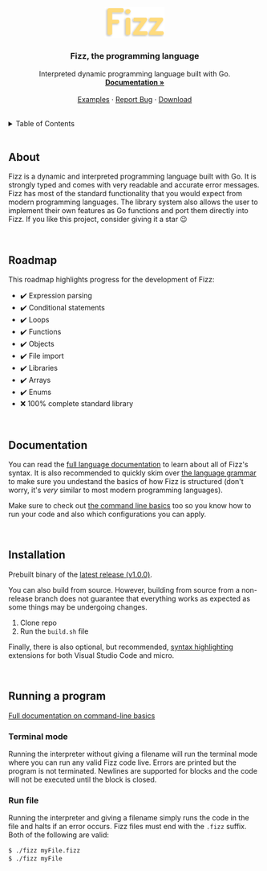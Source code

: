 <br />
<div align="center">
  <img src=".github/logo.svg" alt="Logo" width="120">

  <h3 align="center">Fizz, the programming language</h3>

  <p align="center">
    Interpreted dynamic programming language built with Go.
    <br />
    <a href="https://github.com/jesperkha/Fizz/blob/main/docs/lang.md"><strong>Documentation »</strong></a>
    <br />
    <br />
    <a href="https://github.com/jesperkha/Fizz/tree/main/examples">Examples</a>
    ·
    <a href="https://github.com/jesperkha/Fizz/issues">Report Bug</a>
    ·
    <a href="#installation">Download</a>
  </p>
</div>

<br>

<details>
  <summary>Table of Contents</summary>
  <ul>
  <li><a href="#about">About</a></li>
  <li><a href="#roadmap">Roadmap</a></li>
  <li><a href="#documentation">Documentation</a></li>
  <li><a href="#installation">Installation</a></li>
  <li><a href="#running-a-program">Running a program</a></li>
  </ul>
</details>

<br>

## About

Fizz is a dynamic and interpreted programming language built with Go. It is strongly typed and comes with very readable and accurate error messages. Fizz has most of the standard functionality that you would expect from modern programming languages. The library system also allows the user to implement their own features as Go functions and port them directly into Fizz. If you like this project, consider giving it a star 😉

<br>

## Roadmap

This roadmap highlights progress for the development of Fizz:

- ✔️ Expression parsing
- ✔️ Conditional statements
- ✔️ Loops
- ✔️ Functions
- ✔️ Objects
- ✔️ File import
- ✔️ Libraries
- ✔️ Arrays
- ✔️ Enums
- ❌ 100% complete standard library

<br>

## Documentation

You can read the [full language documentation](./docs/lang.md) to learn about all of Fizz's syntax. It is also recommended to quickly skim over [the language grammar](./docs/grammar.md) to make sure you undestand the basics of how Fizz is structured (don't worry, it's _very_ similar to most modern programming languages).

Make sure to check out [the command line basics](./docs/cmd.md) too so you know how to run your code and also which configurations you can apply.

<br>

## Installation

Prebuilt binary of the [latest release (v1.0.0)](https://github.com/jesperkha/Fizz/releases/tag/v1.0.0).

You can also build from source. However, building from source from a non-release branch does not guarantee that everything works as expected as some things may be undergoing changes.

1. Clone repo
2. Run the `build.sh` file

Finally, there is also optional, but recommended, [syntax highlighting](https://github.com/jesperkha/fizz-extensions) extensions for both Visual Studio Code and micro.

<br>

## Running a program

[Full documentation on command-line basics](./docs/cmd.md)

### Terminal mode

Running the interpreter without giving a filename will run the terminal mode where you can run any valid Fizz code live. Errors are printed but the program is not terminated. Newlines are supported for blocks and the code will not be executed until the block is closed.

### Run file

Running the interpreter and giving a filename simply runs the code in the file and halts if an error occurs. Fizz files must end with the `.fizz` suffix. Both of the following are valid:

```console
$ ./fizz myFile.fizz
$ ./fizz myFile
```
